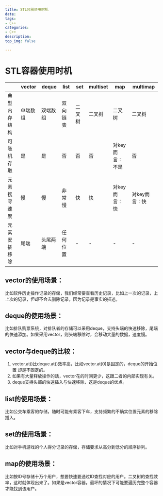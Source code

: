 ```yaml
---
title: STL容器使用时机
date:
tags: 
- C++
categories:
- C++
description:
top_img: false

---
```


# STL容器使用时机

|              | vector   | deque    | list     | set    | multiset | map             | multimap      |
|--------------|----------|----------|----------|--------|----------|-----------------|---------------|
| 典型内存结构 | 单端数组 | 双端数组 | 双向链表 | 二叉树 | 二叉树   | 二叉树          | 二叉树        |
| 可随机存取   | 是       | 是       | 否       | 否     | 否       | 对key而言：不是 | 否            |
| 元素搜寻速度 | 慢       | 慢       | 非常慢   | 快     | 快       | 对key而言：快   | 对key而言：快 |
| 元素安插移除 | 尾端     | 头尾两端 | 任何位置 | -      | -        | -               | -             |

## vector的使用场景：

比如软件历史操作记录的存储，我们经常要查看历史记录，比如上一次的记录，上上次的记录，但却不会去删除记录，因为记录是事实的描述。



## deque的使用场景：

比如排队购票系统，对排队者的存储可以采用deque，支持头端的快速移除，尾端的快速添加。如果采用vector，则头端移除时，会移动大量的数据，速度慢。



## vector与deque的比较：

1. vector.at()比deque.at()效率高，比如vector.at(0)是固定的，deque的开始位置 却是不固定的。
2. 如果有大量释放操作的话，vector花的时间更少，这跟二者的内部实现有关。
3. deque支持头部的快速插入与快速移除，这是deque的优点。



## list的使用场景：

比如公交车乘客的存储，随时可能有乘客下车，支持频繁的不确实位置元素的移除插入。



## set的使用场景：

比如对手机游戏的个人得分记录的存储，存储要求从高分到低分的顺序排列。



## map的使用场景：

比如按ID号存储十万个用户，想要快速要通过ID查找对应的用户。二叉树的查找效率，这时就体现出来了。如果是vector容器，最坏的情况下可能要遍历完整个容器才能找到该用户。